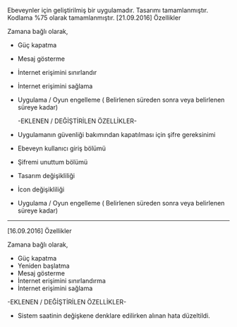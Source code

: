 Ebeveynler için geliştirilmiş bir uygulamadır.
Tasarımı tamamlanmıştır.
Kodlama %75 olarak tamamlanmıştır.
[21.09.2016] Özellikler

Zamana bağlı olarak,

* Güç kapatma
* Mesaj gösterme
* İnternet erişimini sınırlandır
* İnternet erişimini sağlama
* Uygulama / Oyun engelleme ( Belirlenen süreden sonra veya belirlenen süreye kadar)

  -EKLENEN / DEĞİŞTİRİLEN ÖZELLİKLER-

* Uygulamanın güvenliği bakımından kapatılması için şifre gereksinimi
* Ebeveyn kullanıcı giriş bölümü
* Şifremi unuttum bölümü
* Tasarım değişikliliği
* İcon değişikliliği
* Uygulama / Oyun engelleme ( Belirlenen süreden sonra veya belirlenen süreye kadar)

-----------------------------------------------------------------------------
[16.09.2016] Özellikler

Zamana bağlı olarak,

* Güç kapatma
* Yeniden başlatma
* Mesaj gösterme
* İnternet erişimini sınırlandırma
* İnternet erişimini sağlama

 -EKLENEN / DEĞİŞTİRİLEN ÖZELLİKLER-
 
* Sistem saatinin değişkene denklare edilirken alınan hata düzeltildi.

 
